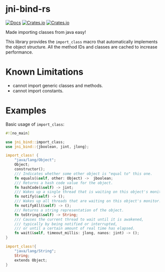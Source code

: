 # jni-bind-rs
[![Docs](https://docs.rs/jni-bind/badge.svg)](https://docs.rs/jni-bind)
[![Crates.io](https://img.shields.io/crates/v/jni-bind)](https://crates.io/crates/jni-bind)
[![Crates.io](https://img.shields.io/crates/d/jni-bind)](https://crates.io/crates/jni-bind)

Made importing classes from java easy!

This library provides the `import_class` macro that automatically implements the object structure. All the method IDs and classes are cached to increase performance.

# Known Limitations

- cannot import generic classes and methods.
- cannot import constants.

# Examples

Basic usage of `import_class`:

```rust
#![no_main]

use jni_bind::import_class;
use jni_bind::{jboolean, jint, jlong};

import_class! {
    "java/lang/Object";
    Object;
    constructor();
    /// Indicates whether some other object is "equal to" this one.
    fn equals(&self, other: Object) ->  jboolean;
    /// Returns a hash code value for the object.
    fn hashCode(&self) -> jint;
    /// Wakes up a single thread that is waiting on this object's monitor.
    fn notify(&self) -> ();
    /// Wakes up all threads that are waiting on this object's monitor.
    fn notifyAll(&self) -> ();
    /// Returns a string representation of the object.
    fn toString(&self) -> String;
    /// Causes the current thread to wait until it is awakened,
    /// typically by being notified or interrupted,
    /// or until a certain amount of real time has elapsed.
    fn wait(&self, timeout_millis: jlong, nanos: jint) -> ();
}

import_class!{
    "java/lang/String";
    String;
    extends Object;
}
```
